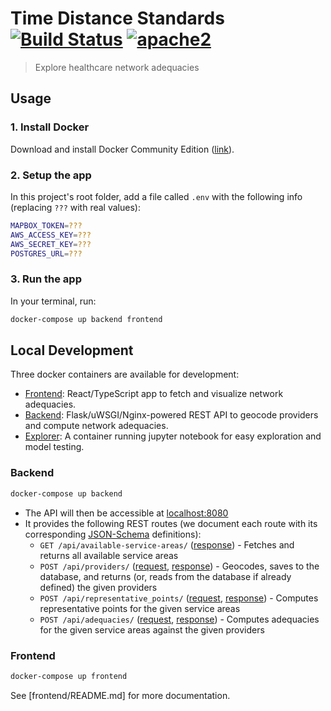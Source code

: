 # Time Distance Standards [![Build Status][build]](https://circleci.com/gh/bayesimpact/tds) [![apache2]](https://www.apache.org/licenses/LICENSE-2.0)
[build]: https://img.shields.io/circleci/project/bayesimpact/tds.svg?branch=master&style=flat-square
[apache2]: https://img.shields.io/npm/l/@bayes/tds.svg?style=flat-square

> Explore healthcare network adequacies

## Usage

### 1. Install Docker

Download and install Docker Community Edition ([link](https://store.docker.com/search?offering=community&type=edition)).

### 2. Setup the app

In this project's root folder, add a file called `.env` with the following info (replacing `???` with real values):

```sh
MAPBOX_TOKEN=???
AWS_ACCESS_KEY=???
AWS_SECRET_KEY=???
POSTGRES_URL=???
```

### 3. Run the app

In your terminal, run:

```sh
docker-compose up backend frontend
```

## Local Development

Three docker containers are available for development:

- [Frontend](frontend/Dockerfile): React/TypeScript app to fetch and visualize network adequacies.
- [Backend](backend/Dockerfile): Flask/uWSGI/Nginx-powered REST API to geocode providers and compute network adequacies.
- [Explorer](explorer/Dockerfile): A container running jupyter notebook for easy exploration and model testing.

### Backend

```sh
docker-compose up backend
```

- The API will then be accessible at [localhost:8080](http://localhost:8080)
- It provides the following REST routes (we document each route with its corresponding [JSON-Schema](https://spacetelescope.github.io/understanding-json-schema/) definitions):
  - `GET /api/available-service-areas/` ([response](shared/api-spec/available-service-areas-response.json)) - Fetches and returns all available service areas
  - `POST /api/providers/` ([request](shared/api-spec/providers-request.json), [response](shared/api-spec/providers-response.json)) - Geocodes, saves to the database, and returns (or, reads from the database if already defined) the given providers
  - `POST /api/representative_points/` ([request](shared/api-spec/representative-points-request.json), [response](shared/api-spec/representative-points-response.json)) - Computes representative points for the given service areas
  - `POST /api/adequacies/` ([request](shared/api-spec/adequacies-request.json), [response](shared/api-spec/adequacies-response.json)) - Computes adequacies for the given service areas against the given providers

### Frontend

```sh
docker-compose up frontend
```

See [frontend/README.md] for more documentation.
